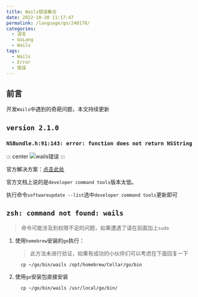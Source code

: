 ```yaml
---
title: Wails错误集合
date: 2022-10-30 11:17:47
permalink: /language/go/240178/
categories:
  - 语言
  - GoLang
  - Wails
tags:
  - Wails
  - Error
  - 错误
---
```


## 前言

开发`Wails`中遇到的奇葩问题，本文持续更新

<!-- more -->

## `version 2.1.0`

### `NSBundle.h:91:143: error: function does not return NSString`

::: center
![wails错误](https://cdn.staticaly.com/gh/xingcxb/blog_img@blog1/开发语言/Go/第三方库/Wails/Snipaste_2022-10-30_11-23-10.png)
:::

官方解决方案：[点击此处](https://github.com/wailsapp/wails/issues/1806)

官方文档上说的是`developer command tools`版本太低。

执行命令`softwareupdate --list`选中`developer command tools`更新即可

## `zsh: command not found: wails`

> 命令可能涉及到权限不足的问题，如果遭遇了请在前面加上`sudo`

1. 使用`homebrew`安装的`go`执行：

    > 此方法未进行验证，如果有成功的小伙伴们可以考虑在下面回复一下

    ``` shell
      cp ~/go/bin/wails /opt/homebrew/Cellar/go/bin
    ```

2. 使用`go`安装包直接安装<Badge text="荐"/>

    ``` shell
      cp ~/go/bin/wails /usr/local/go/bin/
    ```